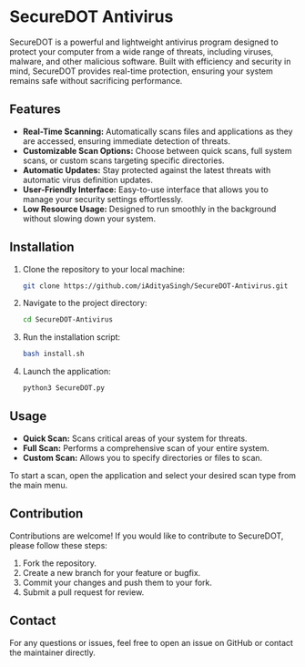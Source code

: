 # SecureDOT Antivirus

SecureDOT is a powerful and lightweight antivirus program designed to protect your computer from a wide range of threats, including viruses, malware, and other malicious software. Built with efficiency and security in mind, SecureDOT provides real-time protection, ensuring your system remains safe without sacrificing performance.

## Features

- **Real-Time Scanning:** Automatically scans files and applications as they are accessed, ensuring immediate detection of threats.
- **Customizable Scan Options:** Choose between quick scans, full system scans, or custom scans targeting specific directories.
- **Automatic Updates:** Stay protected against the latest threats with automatic virus definition updates.
- **User-Friendly Interface:** Easy-to-use interface that allows you to manage your security settings effortlessly.
- **Low Resource Usage:** Designed to run smoothly in the background without slowing down your system.

## Installation

1. Clone the repository to your local machine:

    ```bash
    git clone https://github.com/iAdityaSingh/SecureDOT-Antivirus.git
    ```

2. Navigate to the project directory:

    ```bash
    cd SecureDOT-Antivirus
    ```

3. Run the installation script:

    ```bash
    bash install.sh
    ```

4. Launch the application:

    ```bash
    python3 SecureDOT.py
    ```

## Usage

- **Quick Scan:** Scans critical areas of your system for threats.
- **Full Scan:** Performs a comprehensive scan of your entire system.
- **Custom Scan:** Allows you to specify directories or files to scan.

To start a scan, open the application and select your desired scan type from the main menu.

## Contribution

Contributions are welcome! If you would like to contribute to SecureDOT, please follow these steps:

1. Fork the repository.
2. Create a new branch for your feature or bugfix.
3. Commit your changes and push them to your fork.
4. Submit a pull request for review.

## Contact

For any questions or issues, feel free to open an issue on GitHub or contact the maintainer directly.
